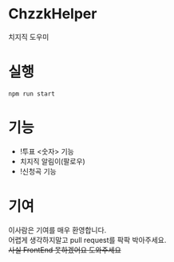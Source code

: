 # ChzzkHelper
치지직 도우미

# 실행
```
npm run start
```

# 기능
* !투표 <숫자> 기능
* 치지직 알림이(팔로우)
* !신청곡 기능

# 기여
이사람은 기여를 매우 환영합니다.  
어렵게 생각하지말고 pull request를 팍팍 박아주세요.  
~~사실 FrontEnd 못하겠어요 도와주세요~~